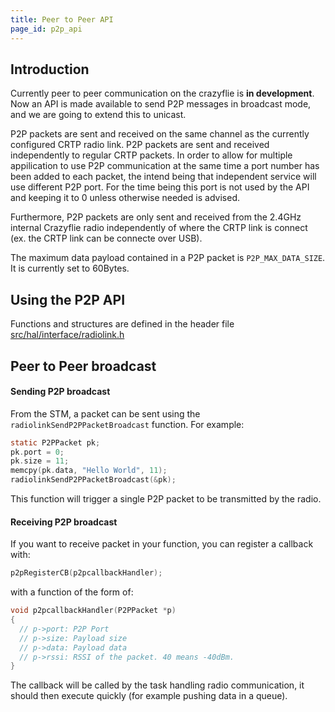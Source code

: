 ```yaml
---
title: Peer to Peer API
page_id: p2p_api
---
```


## Introduction
Currently peer to peer communication on the crazyflie is **in development**. Now an API is made available to send P2P 
messages in broadcast mode, and we are going to extend this to unicast.

P2P packets are sent and received on the same channel as the currently configured CRTP radio link. P2P packets are sent and received independently to regular CRTP packets. In order to allow for multiple appilication to use P2P communication at the same time a port number has been added to each packet, the intend being that independent service will use different P2P port. For the time being this port is not used by the API and keeping it to 0 unless otherwise needed is advised.

Furthermore, P2P packets are only sent and received from the 2.4GHz internal Crazyflie radio independently of where the CRTP link is connect (ex. the CRTP link can be connecte over USB).

The maximum data payload contained in a P2P packet is ```P2P_MAX_DATA_SIZE```. It is currently set to 60Bytes.

## Using the P2P API
Functions and structures are defined in the header file [src/hal/interface/radiolink.h](https://github.com/bitcraze/crazyflie-firmware/blob/master/src/hal/interface/radiolink.h)

## Peer to Peer broadcast

#### Sending P2P broadcast

From the STM, a packet can be sent using the ```radiolinkSendP2PPacketBroadcast``` function. For example:

```c
static P2PPacket pk;
pk.port = 0;
pk.size = 11;
memcpy(pk.data, "Hello World", 11);
radiolinkSendP2PPacketBroadcast(&pk);
```

This function will trigger a single P2P packet to be transmitted by the radio.

#### Receiving P2P broadcast

If you want to receive packet in your function, you can register a callback with:

```c
p2pRegisterCB(p2pcallbackHandler);
```
    
with a function of the form of:
```c
void p2pcallbackHandler(P2PPacket *p)
{
  // p->port: P2P Port
  // p->size: Payload size
  // p->data: Payload data
  // p->rssi: RSSI of the packet. 40 means -40dBm.
}
```

The callback will be called by the task handling radio communication, it should then execute quickly (for example pushing data in a queue).

